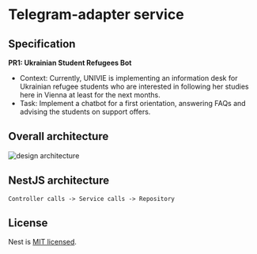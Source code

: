 # Telegram-adapter service

## Specification

**PR1: Ukrainian Student Refugees Bot**

- Context: Currently, UNIVIE is implementing an information desk for Ukrainian refugee students who are interested in following her studies here in Vienna at least for the next months.
- Task: Implement a chatbot for a first orientation, answering FAQs and advising the students on support offers.


## Overall architecture

![design architecture](./utils/img/design-architecture.png)

[circleci-image]: https://img.shields.io/circleci/build/github/nestjs/nest/master?token=abc123def456
[circleci-url]: https://circleci.com/gh/nestjs/nest

## NestJS architecture

``Controller calls -> Service calls -> Repository``

## License

Nest is [MIT licensed](LICENSE).
